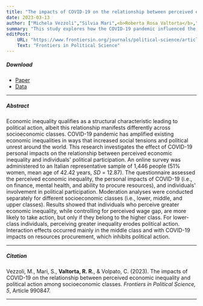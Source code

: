 ```yaml
---
title: "The impacts of COVID-19 on the relationship between perceived economic inequality and political action among socioeconomic classes" 
date: 2023-03-13
author: ["Michela Vezzoli","Silvia Mari",<b>Roberta Rosa Valtorta</b>,"Chiara Volpato"]
summary: "This study explores how the COVID-19 pandemic influenced the relationship between perceived economic inequality and political participation by considering Italian individuals from different socioeconomic classes."
editPost:
    URL: "https://www.frontiersin.org/journals/political-science/articles/10.3389/fpos.2023.990847/full"
    Text: "Frontiers in Political Science"
---
```


##### Download

<ul>

<li><a href="covid-inequality.pdf" target="_blank">Paper</a></li>
<li><a href="https://osf.io/udx4v/" target="_blank">Data</a></li>

</ul>

---

##### Abstract

Economic inequality qualifies as a structural characteristic leading to political action, albeit this relationship manifests differently across socioeconomic classes. COVID-19 pandemic has amplified existing economic inequalities in ways that increased social tensions and political unrest around the world. This research investigates the effect of COVID-19 personal impacts on the relationship between perceived economic inequality and individuals' political participation. An online survey was administered to an Italian representative sample of 1,446 people (51% women, mean age of 42.42 years, *SD* = 12.87). The questionnaire assessed the perceived economic inequality, the personal impacts of COVID-19 (i.e., on finance, mental health, and ability to procure resources), and individuals' involvement in political participation. Moderation analyses were conducted separately for different socioeconomic classes (i.e., lower, middle, and upper classes). Results showed that individuals who perceive greater economic inequality, while controlling for perceived wage gap, are more likely to take action, but only if they belong to the higher class. For lower-class individuals, perceiving greater inequality erodes political action. Interaction effects occurred mainly in the middle class and with COVID-19 impacts on resources procurement, which inhibits political action.

---

##### Citation

Vezzoli, M., Mari, S., **Valtorta, R. R.**, & Volpato, C. (2023). The impacts of COVID-19 on the relationship between perceived economic inequality and political action among socioeconomic classes. *Frontiers in Political Science, 5*, Article 990847.

---

